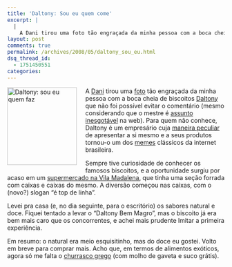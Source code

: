 ```yaml
---
title: 'Daltony: Sou eu quem come'
excerpt: |
  |
    A Dani tirou uma foto tão engraçada da minha pessoa com a boca cheia de biscoitos Daltony que não foi possível evitar o comentário (mesmo considerando que o mestre é assunto inesgotável na web). Para quem não conhece, Daltony é...
layout: post
comments: true
permalink: /archives/2008/05/daltony_sou_eu.html
dsq_thread_id:
  - 1751450551
categories:
---
```

<span class="mt-enclosure mt-enclosure-image"><img title="Daltony: sou eu quem faz" src="//chester.me/archives/img/daltony.jpg" width="161" height="180" class="mt-image-left" style="float: left; margin: 0 20px 20px 0;" /></span>A [Dani][1] tirou uma [foto][2] tão engraçada da minha pessoa com a boca cheia de biscoitos [Daltony][3] que não foi possível evitar o comentário (mesmo considerando que o mestre é [assunto inesgotável][4] na web). Para quem não conhece, Daltony é um empresário cuja [maneira peculiar][5] de apresentar a si mesmo e a seus produtos tornou-o um dos [memes][6] clássicos da internet brasileira.

Sempre tive curiosidade de conhecer os famosos biscoitos, e a oportunidade surgiu por acaso em um [supermercado na Vila Madalena][7], que tinha uma seção forrada com caixas e caixas do mesmo. A diversão começou nas caixas, com o (novo?) slogan &#8220;é top de linha&#8221;.

Levei pra casa (e, no dia seguinte, para o escritório) os sabores natural e doce. Fiquei tentado a levar o &#8220;Daltony Bem Magro&#8221;, mas o biscoito já era bem mais caro que os concorrentes, e achei mais prudente lmitar a primeira experiência.

Em resumo: o natural era meio esquisitinho, mas do doce eu gostei. Volto em breve para comprar mais. Acho que, em termos de alimentos exóticos, agora só me falta o [churrasco grego][8] (com molho de gaveta e suco grátis).

 [1]: http://read.danivalentin.net/
 [2]: http://www.flickr.com/photos/danivalentin/2469035709/
 [3]: http://www.daltony.com.br/siteantigo/
 [4]: http://www.google.com.br/search?q=daltony
 [5]: http://gardenal.org/marcadiabo/materias18.htm
 [6]: http://en.wikipedia.org/wiki/Internet_meme
 [7]: http://www.mambo.com.br/NovoSite/loja.php?cod=3
 [8]: http://desciclo.pedia.ws/wiki/Churrasco_Grego
